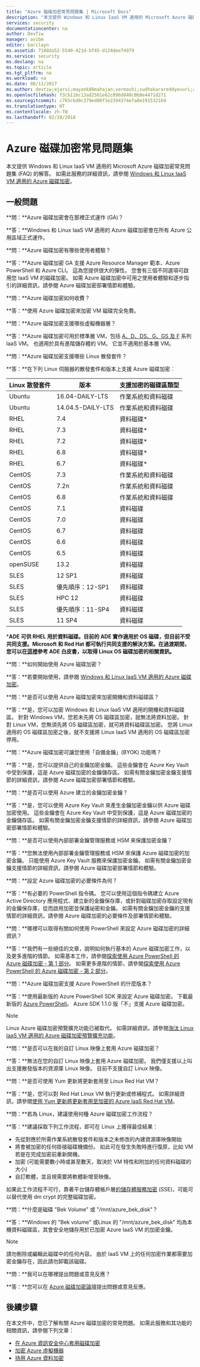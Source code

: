 ```yaml
---
title: "Azure 磁碟加密常見問題集 | Microsoft Docs"
description: "本文提供 Windows 和 Linux IaaS VM 適用的 Microsoft Azure 磁碟加密常見問題集的解答。"
services: security
documentationcenter: na
author: DevTiw
manager: avibm
editor: barclayn
ms.assetid: 7188da52-5540-421d-bf45-d124dee74979
ms.service: security
ms.devlang: na
ms.topic: article
ms.tgt_pltfrm: na
ms.workload: na
ms.date: 08/11/2017
ms.author: devtiw;ejarvi;mayank88mahajan;vermashi;sudhakarareddyevuri;aravindthoram
ms.openlocfilehash: f3cb11bc13ad2561e62c096d840c0b8e4471d271
ms.sourcegitcommit: c765cbd9c379ed00f1e2394374efa8e1915321b9
ms.translationtype: HT
ms.contentlocale: zh-TW
ms.lasthandoff: 02/28/2018
---
```

# <a name="azure-disk-encryption-faq"></a>Azure 磁碟加密常見問題集

本文提供 Windows 和 Linux IaaS VM 適用的 Microsoft Azure 磁碟加密常見問題集 (FAQ) 的解答。 如需此服務的詳細資訊，請參閱 [Windows 和 Linux IaaS VM 適用的 Azure 磁碟加密](https://docs.microsoft.com/azure/security/azure-security-disk-encryption)。

## <a name="general-questions"></a>一般問題
**問：**Azure 磁碟加密會在那裡正式運作 (GA)？

**答：**Windows 和 Linux IaaS VM 適用的 Azure 磁碟加密會在所有 Azure 公用區域正式運作。

**問：**Azure 磁碟加密有哪些使用者體驗？

**答：**Azure 磁碟加密 GA 支援 Azure Resource Manager 範本、Azure PowerShell 和 Azure CLI。 這為您提供很大的彈性。 您會有三個不同選項可啟用您 IaaS VM 的磁碟加密。 如需 Azure 磁碟加密中可用之使用者體驗和逐步指引的詳細資訊，請參閱 Azure 磁碟加密部署情節和體驗。

**問：**Azure 磁碟加密如何收費？

**答：**使用 Azure 磁碟加密來加密 VM 磁碟完全免費。

**問：**Azure 磁碟加密支援哪些虛擬機器層？

**答：**Azure 磁碟加密可用於標準層 VM，包括 [A、D、DS、G、GS 及 F](https://azure.microsoft.com/pricing/details/virtual-machines/) 系列 IaaS VM。 也適用於具有進階儲存體的 VM。 它並不適用於基本層 VM。

**問：**Azure 磁碟加密支援哪些 Linux 散發套件？

**答：**在下列 Linux 伺服器的散發套件和版本上支援 Azure 磁碟加密︰

| Linux 散發套件 | 版本 | 支援加密的磁碟區類型|
| --- | --- |--- |
| Ubuntu | 16.04-DAILY-LTS | 作業系統和資料磁碟 |
| Ubuntu | 14.04.5-DAILY-LTS | 作業系統和資料磁碟 |
| RHEL | 7.4 | 資料磁碟* |
| RHEL | 7.3 | 資料磁碟* |
| RHEL | 7.2 | 資料磁碟* |
| RHEL | 6.8 | 資料磁碟* |
| RHEL | 6.7 | 資料磁碟* |
| CentOS | 7.3 | 作業系統和資料磁碟 |
| CentOS | 7.2n | 作業系統和資料磁碟 |
| CentOS | 6.8 | 作業系統和資料磁碟 |
| CentOS | 7.1 | 資料磁碟 |
| CentOS | 7.0 | 資料磁碟 |
| CentOS | 6.7 | 資料磁碟 |
| CentOS | 6.6 | 資料磁碟 |
| CentOS | 6.5 | 資料磁碟 |
| openSUSE | 13.2 | 資料磁碟 |
| SLES | 12 SP1 | 資料磁碟 |
| SLES | 優先順序：12-SP1 | 資料磁碟 |
| SLES | HPC 12 | 資料磁碟 |
| SLES | 優先順序：11-SP4 | 資料磁碟 |
| SLES | 11 SP4 | 資料磁碟 |

*__ADE 可供 RHEL 用於資料磁碟。目前的 ADE 實作適用於 OS 磁碟，但目前不受共同支援。Microsoft 和 Red Hat 都可執行共同支援的解決方案。在過渡期間，您可以在[這裡](https://docs.microsoft.com/en-us/azure/security/azure-security-disk-encryption)參考 ADE 白皮書，以取得 Linux OS 磁碟加密的相關資訊。__

**問：**如何開始使用 Azure 磁碟加密？

**答：**若要開始使用，請參閱 [Windows 和 Linux IaaS VM 適用的 Azure 磁碟加密](https://docs.microsoft.com/azure/security/azure-security-disk-encryption)。

**問：**是否可以使用 Azure 磁碟加密來加密開機和資料磁碟區？

**答：**是，您可以加密 Windows 和 Linux IaaS VM 適用的開機和資料磁碟區。 針對 Windows VM，您若未先將 OS 磁碟區加密，就無法將資料加密。 針對 Linux VM，您無須先將 OS 磁碟區加密，就可將資料磁碟區加密。 您將 Linux 適用的 OS 磁碟區加密之後，就不支援將 Linux IaaS VM 適用的 OS 磁碟區加密停用。

**問：**Azure 磁碟加密可讓您使用「自備金鑰」(BYOK) 功能嗎？

**答：**是，您可以提供自己的金鑰加密金鑰。 這些金鑰會在 Azure Key Vault 中受到保護，這是 Azure 磁碟加密的金鑰儲存區。 如需有關金鑰加密金鑰支援情節的詳細資訊，請參閱 Azure 磁碟加密部署情節和體驗。

**問：**是否可以使用 Azure 建立的金鑰加密金鑰？

**答：**是，您可以使用 Azure Key Vault 來產生金鑰加密金鑰以供 Azure 磁碟加密使用。 這些金鑰會在 Azure Key Vault 中受到保護，這是 Azure 磁碟加密的金鑰儲存區。 如需有關金鑰加密金鑰支援情節的詳細資訊，請參閱 Azure 磁碟加密部署情節和體驗。

**問：**是否可以使用內部部署金鑰管理服務或 HSM 來保護加密金鑰？

**答：**您無法使用內部部署金鑰管理服務或 HSM 來保護 Azure 磁碟加密的加密金鑰。 只能使用 Azure Key Vault 服務來保護加密金鑰。 如需有關金鑰加密金鑰支援情節的詳細資訊，請參閱 Azure 磁碟加密部署情節和體驗。

**問：**設定 Azure 磁碟加密的必要條件為何？

**答：**有必要的 PowerShell 指令碼。 您可以使用這個指令碼建立 Azure Active Directory 應用程式、建立新的金鑰保存庫，或針對磁碟加密存取設定現有的金鑰保存庫，從而啟用加密並保護祕密和金鑰。 如需有關金鑰加密金鑰的支援情節的詳細資訊，請參閱 Azure 磁碟加密的必要條件及部署情節和體驗。

**問：**哪裡可以取得有關如何使用 PowerShell 來設定 Azure 磁碟加密的詳細資訊？

**答：**我們有一些絕佳的文章，說明如何執行基本的 Azure 磁碟加密工作，以及更多進階的情節。 如需基本工作，請參閱[探索使用 Azure PowerShell 的 Azure 磁碟加密 - 第 1 部分](https://blogs.msdn.microsoft.com/azuresecurity/2015/11/16/explore-azure-disk-encryption-with-azure-powershell/)。 如需更多進階的情節，請參閱[探索使用 Azure PowerShell 的 Azure 磁碟加密 - 第 2 部分](https://blogs.msdn.microsoft.com/azuresecurity/2015/11/21/explore-azure-disk-encryption-with-azure-powershell-part-2/)。

**問：**Azure 磁碟加密支援 Azure PowerShell 的什麼版本？

**答：**使用最新版的 Azure PowerShell SDK 來設定 Azure 磁碟加密。 下載最新版的 [Azure PowerShell](https://github.com/Azure/azure-powershell/releases)。 Azure SDK 1.1.0 版「不」支援 Azure 磁碟加密。

> [!NOTE]
> Linux Azure 磁碟加密預覽擴充功能已被取代。 如需詳細資訊，請參閱[淘汰 Linux IaaS VM 適用的 Azure 磁碟加密預覽擴充功能](https://blogs.msdn.microsoft.com/azuresecurity/2017/07/12/deprecating-azure-disk-encryption-preview-extension-for-linux-iaas-vms/)。

**問：**是否可以在我的自訂 Linux 映像上套用 Azure 磁碟加密？

**答：**無法在您的自訂 Linux 映像上套用 Azure 磁碟加密。 我們僅支援以上叫出支援散發版本的資源庫 Linux 映像。 目前不支援自訂 Linux 映像。

**問：**是否可使用 Yum 更新將更新套用至 Linux Red Hat VM？

**答：**是，您可以對 Red Hat Linux VM 執行更新或修補程式。 如需詳細資訊，請參閱[使用 Yum 更新將更新套用至加密的 Azure IaaS Red Hat VM](https://blogs.msdn.microsoft.com/azuresecurity/2017/07/13/applying-updates-to-a-encrypted-azure-iaas-red-hat-vm-using-yum-update/)。

**問：**若為 Linux，建議使用何種 Azure 磁碟加密工作流程？

**答：**建議採取下列工作流程，即可在 Linux 上獲得最佳結果：
* 先從對應於所需作業系統散發套件和版本之未修改的內建資源庫映像開始
* 將會被加密的任何掛接磁碟機備份。  如此可在發生失敗時進行復原，比如 VM 若是在完成加密前重新開機。
* 加密 (可能需要數小時或甚至數天，取決於 VM 特性和附加的任何資料磁碟的大小)
* 自訂軟體，並且視需要將軟體新增至映像。

如果此工作流程不可行，靠著平台儲存體帳戶層[的儲存體服務加密](https://docs.microsoft.com/azure/storage/common/storage-service-encryption) (SSE)，可能可以替代使用 dm crypt 的完整磁碟加密。

**問：**什麼是磁碟 "Bek Volume" 或 "/mnt/azure_bek_disk"？

**答：**Windows 的 "Bek volume" 或Linux 的 "/mnt/azure_bek_disk" 均為本機資料磁碟區，其會安全地儲存用於已加密 Azure IaaS VM 的加密金鑰。
> [!NOTE]
> 請勿刪除或編輯此磁碟中的任何內容。 由於 IaaS VM 上的任何加密作業都需要加密金鑰存在，因此請勿卸載該磁碟。

**問：**我可以在哪裡提出問題或意見反應？

**答：**您可以在 [Azure 磁碟加密論壇](https://social.msdn.microsoft.com/Forums/en-US/home?forum=AzureDiskEncryption)提出問題或意見反應。

## <a name="next-steps"></a>後續步驟
在本文件中，您已了解有關 Azure 磁碟加密的常見問題。 如需此服務和其功能的相關資訊，請參閱下列文章：

- [在 Azure 資訊安全中心套用磁碟加密](https://docs.microsoft.com/azure/security-center/security-center-apply-disk-encryption)
- [加密 Azure 虛擬機器](https://docs.microsoft.com/azure/security-center/security-center-disk-encryption)
- [待用 Azure 資料加密](https://docs.microsoft.com/azure/security/azure-security-encryption-atrest)
